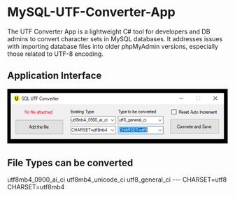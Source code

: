 # MySQL-UTF-Converter-App
The UTF Converter App is a lightweight C# tool for developers and DB admins to convert character sets in MySQL databases. It addresses issues with importing database files into older phpMyAdmin versions, especially those related to UTF-8 encoding.

## Application Interface
<p align="middle">
  <img src="Screenshots/interface2.png"/>
 </p>

## File Types can be converted

<p> utf8mb4_0900_ai_ci
utf8mb4_unicode_ci
utf8_general_ci
---
CHARSET=utf8
CHARSET=utf8mb4 </p>
 
